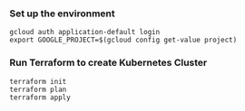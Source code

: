 
### Set up the environment

    gcloud auth application-default login
    export GOOGLE_PROJECT=$(gcloud config get-value project)

### Run Terraform to create Kubernetes Cluster
    terraform init
    terraform plan
    terraform apply
